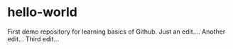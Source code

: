 # hello-world
First demo repository for learning basics of Github.
Just an edit....
Another edit...
Third edit...
